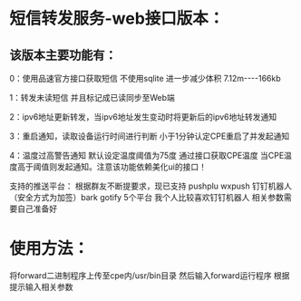 # 短信转发服务-web接口版本：

## 该版本主要功能有：

0：使用品速官方接口获取短信 不使用sqlite 进一步减少体积 7.12m----166kb

1：转发未读短信 并且标记成已读同步至Web端

2：ipv6地址更新转发，当ipv6地址发生变动时将更新后的ipv6地址转发通知

3：重启通知，读取设备运行时间进行判断 小于1分钟认定CPE重启了并发起通知

4：温度过高警告通知 默认设定温度阈值为75度 通过接口获取CPE温度 当CPE温度高于阈值则发起通知。注意该功能依赖美化ui的接口！

支持的推送平台：
根据群友不断提要求，现已支持 pushplu wxpush 钉钉机器人（安全方式为加签）bark gotify 5个平台 我个人比较喜欢钉钉机器人 相关参数需要自己准备好

# 使用方法：

将forward二进制程序上传至cpe内/usr/bin目录 然后输入forward运行程序 根据提示输入相关参数 
